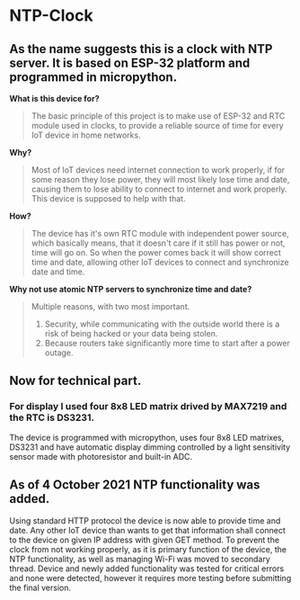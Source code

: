 # NTP-Clock
## As the name suggests this is a clock with NTP server. It is based on ESP-32 platform and programmed in micropython. 

**What is this device for?**

> The basic principle of this project is to make use of ESP-32 and RTC module used in clocks, to provide a reliable source of time for every IoT device in home networks. 

**Why?**

> Most of IoT devices need internet connection to work properly, if for some reason they lose power, they will most likely lose time and date, causing them to lose ability to connect to internet and work properly. This device is supposed to help with that. 

**How?**
> The device has it's own RTC module with independent power source, which basically means, that it doesn't care if it still has power or not, time will go on. So when the power comes back it will show correct time and date, allowing other IoT devices to connect and synchronize date and time.

**Why not use atomic NTP servers to synchronize time and date?**
> Multiple reasons, with two most important.
> 1) Security, while communicating with the outside world there is a risk of being hacked or your data being stolen.
> 2) Because routers take significantly more time to start after a power outage.

## Now for technical part.

### For display I used four 8x8 LED matrix drived by MAX7219 and the RTC is DS3231.

The device is programmed with micropython, uses four 8x8 LED matrixes, DS3231 and have automatic display dimming controlled by a light sensitivity sensor made with photoresistor and built-in ADC.

## As of 4 October 2021 NTP functionality was added.
Using standard HTTP protocol the device is now able to provide time and date. Any other IoT device than wants to get that information shall connect to the device on given IP address with given GET method. To prevent the clock from not working properly, as it is primary function of the device, the NTP functionality, as well as managing Wi-Fi was moved to secondary thread. Device and newly added functionality was tested for critical errors and none were detected, however it requires more testing before submitting the final version.
